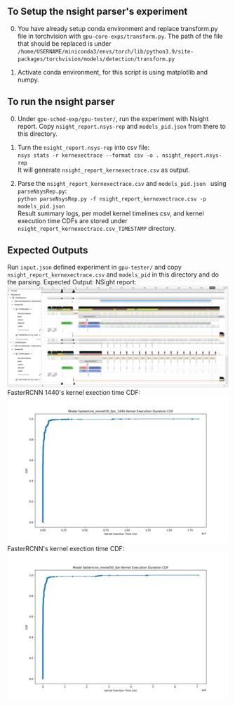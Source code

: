 ## To Setup the nsight parser's experiment 
0. You have already setup conda environment and replace transform.py file in torchvision with `gpu-core-exps/transform.py`. The path of the file that should be replaced is under `/home/USERNAME/miniconda3/envs/torch/lib/python3.9/site-packages/torchvision/models/detection/transform.py`

1. Activate conda environment, for this script is using matplotlib and numpy.


## To run the nsight parser
0. Under `gpu-sched-exp/gpu-tester/`, run the experiment with Nsight report. Copy `nsight_report.nsys-rep` and `models_pid.json` from there to this directory.

1. Turn the `nsight_report.nsys-rep` into csv file: <br /> `nsys stats -r kernexectrace --format csv -o . nsight_report.nsys-rep`\
It will generate `nsight_report_kernexectrace.csv` as output.

2. Parse the `nsight_report_kernexectrace.csv` and `models_pid.json ` using `parseNsysRep.py`:<br />
`python parseNsysRep.py -f nsight_report_kernexectrace.csv -p models_pid.json`\
Result summary logs, per model kernel timelines csv, and kernel execution time CDFs are stored under `nsight_report_kernexectrace.csv_TIMESTAMP` directory.

## Expected Outputs
Run `input.json` defined experiment in `gpu-tester/` and copy `nsight_report_kernexectrace.csv` and `models_pid` in this directory and do the parsing. 
Expected Output:
NSight report:
![NsightReport](../../img/input.json_expectedNsys.png) 
FasterRCNN 1440's kernel exection time CDF:
![FasterRCNN1440](../../img/fasterrcnn_resnet50_fpn_1440_152380_KernelExecDuration_CDF.jpg) 
FasterRCNN's kernel exection time CDF:
![FasterRCNN](../../img/fasterrcnn_resnet50_fpn_152381_KernelExecDuration_CDF.jpg) 